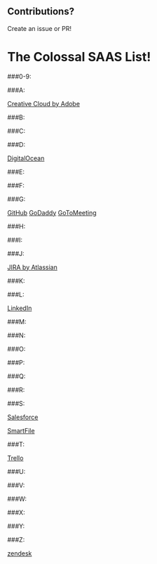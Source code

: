 ## Contributions? 
Create an issue or PR!

# The Colossal SAAS List!

###0-9:

###A:

[Creative Cloud by Adobe](http://www.adobe.com/)

###B:

###C:

###D:

[DigitalOcean](https://www.digitalocean.com/)

###E:

###F:

###G:

[GitHub](https://github.com/)
[GoDaddy](https://www.godaddy.com)
[GoToMeeting](https://www.gotomeeting.com/)

###H:

###I:

###J:

[JIRA by Atlassian](https://jira.atlassian.com/secure/Dashboard.jspa)

###K:

###L:

[LinkedIn](https://www.linkedin.com)

###M:

###N:

###O:

###P:

###Q:

###R:

###S:

[Salesforce](https://www.salesforce.com/)

[SmartFile](https://www.smartfile.com/)

###T:

[Trello](https://trello.com)

###U:

###V:

###W:

###X:

###Y:

###Z:

[zendesk](https://www.zendesk.com)
